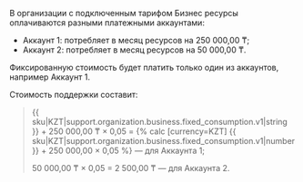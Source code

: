 В организации с подключенным тарифом Бизнес ресурсы оплачиваются разными платежными аккаунтами:

* Аккаунт 1: потребляет в месяц ресурсов на 250 000,00 ₸;
* Аккаунт 2: потребляет в месяц ресурсов на 50 000,00 ₸.

Фиксированную стоимость будет платить только один из аккаунтов, например Аккаунт 1. 

Стоимость поддержки составит:

> {{ sku|KZT|support.organization.business.fixed_consumption.v1|string }} + 250 000,00 ₸ × 0,05 = {% calc [currency=KZT] {{ sku|KZT|support.organization.business.fixed_consumption.v1|number }} + 250 000,00 × 0,05 %} — для Аккаунта 1; 
> 
> 50 000,00 ₸ × 0,05 = 2 500,00 ₸ — для Аккаунта 2.